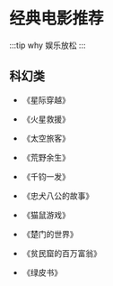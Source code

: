 # 经典电影推荐

:::tip why
娱乐放松
:::

## 科幻类

- 《星际穿越》

  <!--
    <img src="../../assets/images/movies/movie_xingji.png" width="800" height="auto" /> -->

- 《火星救援》

* 《太空旅客》

- 《荒野余生》

- 《千钧一发》

- 《忠犬八公的故事》

- 《猫鼠游戏》

- 《楚门的世界》

* 《贫民窟的百万富翁》

* 《绿皮书》
